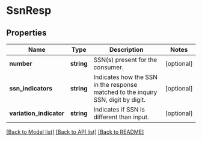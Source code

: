 # SsnResp

## Properties
Name | Type | Description | Notes
------------ | ------------- | ------------- | -------------
**number** | **string** | SSN(s) present for the consumer. | [optional] 
**ssn_indicators** | **string** | Indicates how the SSN in the response matched to the inquiry SSN, digit by digit. | [optional] 
**variation_indicator** | **string** | Indicates if SSN is different than input. | [optional] 

[[Back to Model list]](../README.md#documentation-for-models) [[Back to API list]](../README.md#documentation-for-api-endpoints) [[Back to README]](../README.md)


